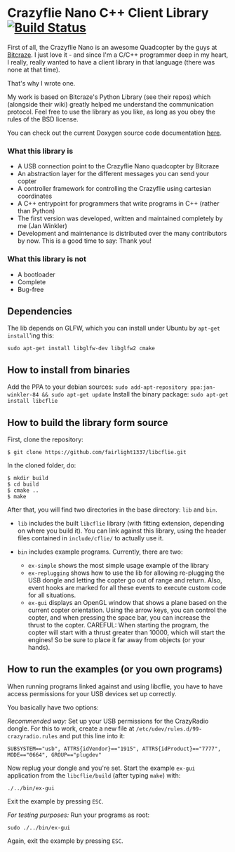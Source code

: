 Crazyflie Nano C++ Client Library [![Build Status](https://travis-ci.org/fairlight1337/libcflie.svg?branch=master)](https://travis-ci.org/fairlight1337/libcflie)
=================================

First of all, the Crazyflie Nano is an awesome Quadcopter by the guys
at [Bitcraze](http://www.bitcraze.se/). I just love it - and since I'm
a C/C++ programmer deep in my heart, I really, really wanted to have a
client library in that language (there was none at that time).

That's why I wrote one.

My work is based on Bitcraze's Python Library (see their repos) which
(alongside their wiki) greatly helped me understand the communication
protocol.  Feel free to use the library as you like, as long as you
obey the rules of the BSD license.

You can check out the current Doxygen source code documentation
[here](http://fairlight1337.github.io/libcflie/doxygen/html/).


### What this library is

* A USB connection point to the Crazyflie Nano quadcopter by Bitcraze
* An abstraction layer for the different messages you can send your copter
* A controller framework for controlling the Crazyflie using cartesian coordinates
* A C++ entrypoint for programmers that write programs in C++ (rather than Python)
* The first version was developed, written and maintained completely by me (Jan Winkler)
* Development and maintenance is distributed over the many contributors by now. This is a good time to say: Thank you!


### What this library is not

* A bootloader
* Complete
* Bug-free


Dependencies
------------

The lib depends on GLFW, which you can install under Ubuntu by `apt-get install`'ing this:
```
sudo apt-get install libglfw-dev libglfw2 cmake
```


How to install from binaries
----------------------------

Add the PPA to your debian sources:
```sudo add-apt-repository ppa:jan-winkler-84 && sudo apt-get update```
Install the binary package:
```sudo apt-get install libcflie```


How to build the library form source
------------------------------------

First, clone the repository:
```
$ git clone https://github.com/fairlight1337/libcflie.git
```

In the cloned folder, do:
```
$ mkdir build
$ cd build
$ cmake ..
$ make
```

After that, you will find two directories in the base directory: `lib`
and `bin`.

* `lib` includes the built `libcflie` library (with fitting extension,
  depending on where you build it). You can link against this library,
  using the header files contained in `include/cflie/` to actually use
  it.

* `bin` includes example programs. Currently, there are two:
  * `ex-simple` shows the most simple usage example of the library
  * `ex-replugging` shows how to use the lib for allowing re-plugging
    the USB dongle and letting the copter go out of range and
    return. Also, event hooks are marked for all these events to
    execute custom code for all situations.
  * `ex-gui` displays an OpenGL window that shows a plane based on the
    current copter orientation. Using the arrow keys, you can control
    the copter, and when pressing the space bar, you can increase the
    thrust to the copter. CAREFUL: When starting the program, the
    copter will start with a thrust greater than 10000, which will
    start the engines! So be sure to place it far away from objects
    (or your hands).


How to run the examples (or you own programs)
---------------------------------------------

When running programs linked against and using libcflie, you have to
have access permissions for your USB devices set up correctly.

You basically have two options:

*Recommended way:* Set up your USB permissions for the CrazyRadio dongle. For this to work, create a new file at `/etc/udev/rules.d/99-crazyradio.rules` and put this line into it:
```
SUBSYSTEM=="usb", ATTRS{idVendor}=="1915", ATTRS{idProduct}=="7777", MODE=="0664", GROUP=="plugdev"
```
Now replug your dongle and you're set. Start the example `ex-gui` application from the `libcflie/build` (after typing `make`) with:
```
./../bin/ex-gui
```

Exit the example by pressing `ESC`.

*For testing purposes:* Run your programs as root:
```
sudo ./../bin/ex-gui
```

Again, exit the example by pressing `ESC`.
